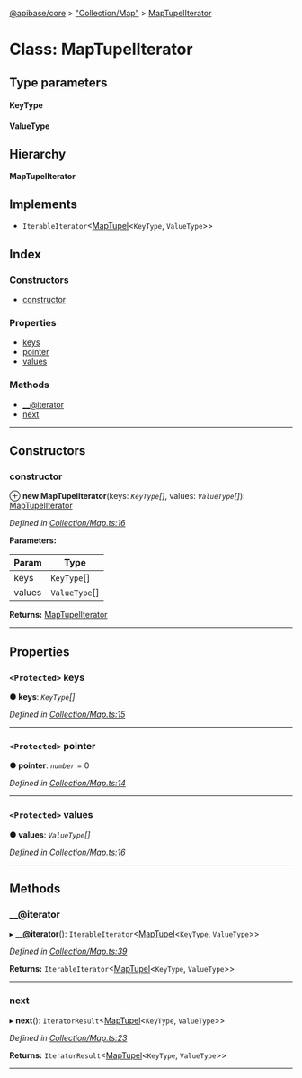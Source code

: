 [@apibase/core](../README.md) > ["Collection/Map"](../modules/_collection_map_.md) > [MapTupelIterator](../classes/_collection_map_.maptupeliterator.md)

# Class: MapTupelIterator

## Type parameters
#### KeyType 
#### ValueType 
## Hierarchy

**MapTupelIterator**

## Implements

* `IterableIterator`<[MapTupel](../modules/_collection_map_.md#maptupel)<`KeyType`, `ValueType`>>

## Index

### Constructors

* [constructor](_collection_map_.maptupeliterator.md#constructor)

### Properties

* [keys](_collection_map_.maptupeliterator.md#keys)
* [pointer](_collection_map_.maptupeliterator.md#pointer)
* [values](_collection_map_.maptupeliterator.md#values)

### Methods

* [__@iterator](_collection_map_.maptupeliterator.md#___iterator)
* [next](_collection_map_.maptupeliterator.md#next)

---

## Constructors

<a id="constructor"></a>

###  constructor

⊕ **new MapTupelIterator**(keys: *`KeyType`[]*, values: *`ValueType`[]*): [MapTupelIterator](_collection_map_.maptupeliterator.md)

*Defined in [Collection/Map.ts:16](https://github.com/chapterjason/APIBase/blob/2632bf5/packages/core/src/Collection/Map.ts#L16)*

**Parameters:**

| Param | Type |
| ------ | ------ |
| keys | `KeyType`[] |
| values | `ValueType`[] |

**Returns:** [MapTupelIterator](_collection_map_.maptupeliterator.md)

___

## Properties

<a id="keys"></a>

### `<Protected>` keys

**● keys**: *`KeyType`[]*

*Defined in [Collection/Map.ts:15](https://github.com/chapterjason/APIBase/blob/2632bf5/packages/core/src/Collection/Map.ts#L15)*

___
<a id="pointer"></a>

### `<Protected>` pointer

**● pointer**: *`number`* = 0

*Defined in [Collection/Map.ts:14](https://github.com/chapterjason/APIBase/blob/2632bf5/packages/core/src/Collection/Map.ts#L14)*

___
<a id="values"></a>

### `<Protected>` values

**● values**: *`ValueType`[]*

*Defined in [Collection/Map.ts:16](https://github.com/chapterjason/APIBase/blob/2632bf5/packages/core/src/Collection/Map.ts#L16)*

___

## Methods

<a id="___iterator"></a>

###  __@iterator

▸ **__@iterator**(): `IterableIterator`<[MapTupel](../modules/_collection_map_.md#maptupel)<`KeyType`, `ValueType`>>

*Defined in [Collection/Map.ts:39](https://github.com/chapterjason/APIBase/blob/2632bf5/packages/core/src/Collection/Map.ts#L39)*

**Returns:** `IterableIterator`<[MapTupel](../modules/_collection_map_.md#maptupel)<`KeyType`, `ValueType`>>

___
<a id="next"></a>

###  next

▸ **next**(): `IteratorResult`<[MapTupel](../modules/_collection_map_.md#maptupel)<`KeyType`, `ValueType`>>

*Defined in [Collection/Map.ts:23](https://github.com/chapterjason/APIBase/blob/2632bf5/packages/core/src/Collection/Map.ts#L23)*

**Returns:** `IteratorResult`<[MapTupel](../modules/_collection_map_.md#maptupel)<`KeyType`, `ValueType`>>

___

